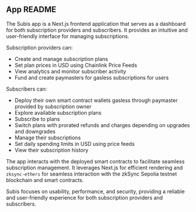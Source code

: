 ## App README

The Subis app is a Next.js frontend application that serves as a dashboard for both subscription providers and subscribers. It provides an intuitive and user-friendly interface for managing subscriptions.

Subscription providers can:

- Create and manage subscription plans
- Set plan prices in USD using Chainlink Price Feeds
- View analytics and monitor subscriber activity
- Fund and create paymasters for gasless subscriptions for users

Subscribers can:

- Deploy their own smart contract wallets gasless through paymaster provided by subscription owner
- Explore available subscription plans
- Subscribe to plans
- Switch plans with prorated refunds and charges depending on upgrades and downgrades
- Manage their subscriptions
- Set daily spending limits in USD using price feeds
- View their subscription history

The app interacts with the deployed smart contracts to facilitate seamless subscription management. It leverages Next.js for efficient rendering and `zksync-ethers` for seamless interaction with the zkSync Sepolia testnet blockchain and smart contracts.

Subis focuses on usability, performance, and security, providing a reliable and user-friendly experience for both subscription providers and subscribers.
